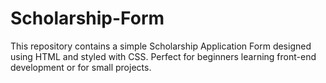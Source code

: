 # Scholarship-Form
This repository contains a simple Scholarship Application Form designed using HTML and styled with CSS. Perfect for beginners learning front-end development or for small projects.

